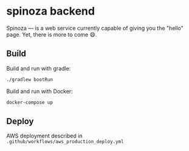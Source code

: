 # spinoza backend

Spinoza — is a web service currently capable of giving you the "hello" page. Yet, there is more to come 😄.

## Build

Build and run with gradle:
```bash
./gradlew bootRun
```

Build and run with Docker:
```bash
docker-compose up
```

## Deploy

AWS deployment described in `.github/workflows/aws_production_deploy.yml`
